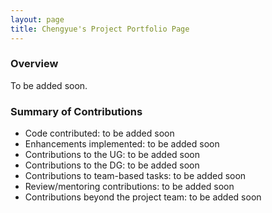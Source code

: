 ```yaml
---
layout: page
title: Chengyue's Project Portfolio Page
---
```


### Overview

To be added soon.

### Summary of Contributions
  * Code contributed: to be added soon
  * Enhancements implemented: to be added soon
  * Contributions to the UG: to be added soon
  * Contributions to the DG: to be added soon
  * Contributions to team-based tasks: to be added soon
  * Review/mentoring contributions: to be added soon
  * Contributions beyond the project team: to be added soon